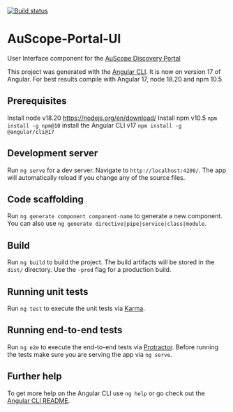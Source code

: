 [![Build status](https://github.com/AuScope/AuScope-Portal-UI/actions/workflows/build-prod-release.yml/badge.svg)](https://github.com/AuScope/AuScope-Portal-UI/actions/workflows/build-prod-release.yml)
# AuScope-Portal-UI

User Interface component for the [AuScope Discovery Portal](http://portal.auscope.org.au/) 

This project was generated with the [Angular CLI](https://github.com/angular/angular-cli).  It is now on version 17 of Angular.  For best results compile with Angular 17, node 18.20 and npm 10.5

## Prerequisites

Install node v18.20 https://nodejs.org/en/download/ 
Install npm v10.5 `npm install -g npm@10` 
install the Angular CLI v17 `npm install -g @angular/cli@17`

## Development server

Run `ng serve` for a dev server. Navigate to `http://localhost:4200/`. The app will automatically reload if you change any of the source files.

## Code scaffolding

Run `ng generate component component-name` to generate a new component. You can also use `ng generate directive|pipe|service|class|module`.

## Build

Run `ng build` to build the project. The build artifacts will be stored in the `dist/` directory. Use the `-prod` flag for a production build.

## Running unit tests

Run `ng test` to execute the unit tests via [Karma](https://karma-runner.github.io).

## Running end-to-end tests

Run `ng e2e` to execute the end-to-end tests via [Protractor](http://www.protractortest.org/).
Before running the tests make sure you are serving the app via `ng serve`.

## Further help

To get more help on the Angular CLI use `ng help` or go check out the [Angular CLI README](https://github.com/angular/angular-cli/blob/master/README.md).

